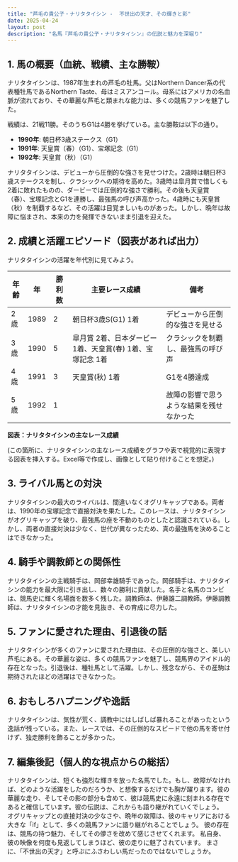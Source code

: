 ```yaml
---
title: "芦毛の貴公子・ナリタタイシン -  不世出の天才、その輝きと影"
date: 2025-04-24
layout: post
description: "名馬『芦毛の貴公子・ナリタタイシン』の伝説と魅力を深堀り"
---
```


## 1. 馬の概要（血統、戦績、主な勝鞍）

ナリタタイシンは、1987年生まれの芦毛の牡馬。父はNorthern Dancer系の代表種牡馬であるNorthern Taste、母はミスアンコール。母系にはアメリカの名血脈が流れており、その華麗な芦毛と類まれな能力は、多くの競馬ファンを魅了した。

戦績は、21戦11勝。そのうちG1は4勝を挙げている。主な勝鞍は以下の通り。

* **1990年**:  朝日杯3歳ステークス（G1）
* **1991年**:  天皇賞（春）（G1）、宝塚記念（G1）
* **1992年**:  天皇賞（秋）（G1）

ナリタタイシンは、デビューから圧倒的な強さを見せつけた。2歳時は朝日杯3歳ステークスを制し、クラシックへの期待を高めた。3歳時は皐月賞で惜しくも2着に敗れたものの、ダービーでは圧倒的な強さで勝利。その後も天皇賞（春）、宝塚記念とG1を連勝し、最強馬の呼び声高かった。4歳時にも天皇賞（秋）を制覇するなど、その活躍は目覚ましいものがあった。しかし、晩年は故障に悩まされ、本来の力を発揮できないまま引退を迎えた。


## 2. 成績と活躍エピソード（図表があれば出力）

ナリタタイシンの活躍を年代別に見てみよう。

| 年齢 | 年 | 勝利数 | 主要レース成績 | 備考 |
|---|---|---|---|---|
| 2歳 | 1989 | 2 | 朝日杯3歳S(G1) 1着 | デビューから圧倒的な強さを見せる |
| 3歳 | 1990 | 5 | 皐月賞 2着、日本ダービー 1着、天皇賞(春) 1着、宝塚記念 1着 | クラシックを制覇し、最強馬の呼び声 |
| 4歳 | 1991 | 3 | 天皇賞(秋) 1着 | G1を4勝達成 |
| 5歳 | 1992 | 1 |  | 故障の影響で思うような結果を残せなかった |


**図表：ナリタタイシンの主なレース成績**

(この箇所に、ナリタタイシンの主なレース成績をグラフや表で視覚的に表現する図表を挿入する。Excel等で作成し、画像として貼り付けることを想定。)


## 3. ライバル馬との対決

ナリタタイシンの最大のライバルは、間違いなくオグリキャップである。両者は、1990年の宝塚記念で直接対決を果たした。このレースは、ナリタタイシンがオグリキャップを破り、最強馬の座を不動のものとしたと認識されている。しかし、両者の直接対決は少なく、世代が異なったため、真の最強馬を決めることはできなかった。


## 4. 騎手や調教師との関係性

ナリタタイシンの主戦騎手は、岡部幸雄騎手であった。岡部騎手は、ナリタタイシンの能力を最大限に引き出し、数々の勝利に貢献した。名手と名馬のコンビは、競馬史に輝く名場面を数多く残した。調教師は、伊藤雄二調教師。伊藤調教師は、ナリタタイシンの才能を見抜き、その育成に尽力した。


## 5. ファンに愛された理由、引退後の話

ナリタタイシンが多くのファンに愛された理由は、その圧倒的な強さと、美しい芦毛にある。その華麗な姿は、多くの競馬ファンを魅了し、競馬界のアイドル的存在となった。引退後は、種牡馬として活躍。しかし、残念ながら、その産駒は期待されたほどの活躍はできなかった。


## 6. おもしろハプニングや逸話

ナリタタイシンは、気性が荒く、調教中にはしばしば暴れることがあったという逸話が残っている。また、レースでは、その圧倒的なスピードで他の馬を寄せ付けず、独走勝利を飾ることが多かった。


## 7. 編集後記（個人的な視点からの総括）

ナリタタイシンは、短くも強烈な輝きを放った名馬でした。もし、故障がなければ、どのような活躍をしたのだろうか、と想像するだけでも胸が躍ります。彼の華麗な走り、そしてその影の部分も含めて、彼は競馬史に永遠に刻まれる存在であると確信しています。彼の伝説は、これからも語り継がれていくでしょう。  オグリキャップとの直接対決の少なさや、晩年の故障は、彼のキャリアにおける大きな「if」として、多くの競馬ファンに語り継がれることでしょう。  彼の存在は、競馬の持つ魅力、そしてその儚さを改めて感じさせてくれます。  私自身、彼の映像を何度も見返してしまうほど、彼の走りに魅了されています。  まさに、「不世出の天才」と呼ぶにふさわしい馬だったのではないでしょうか。
